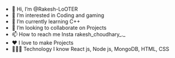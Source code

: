 - 👋 Hi, I’m @Rakesh-LoOTER
- 👀 I’m interested in Coding and gaming
- 🌱 I’m currently learning C++
- 💞️ I’m looking to collaborate on Projects
- 📫 How to reach me Insta rakesh_choudhary_._
- ❤️ I love to make Projects
- 👨🏻‍💻 Technology I know React js, Node js, MongoDB, HTML, CSS


